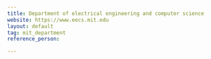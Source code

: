 ```yaml
---
title: Department of electrical engineering and computer science
website: https://www.eecs.mit.edu
layout: default
tag: mit_department
reference_person: 

---
```

